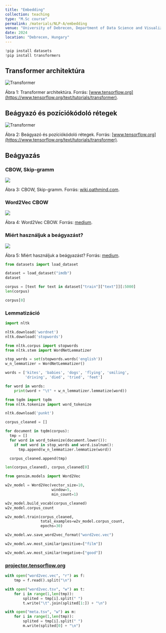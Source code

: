 ```yaml
---
title: "Embedding"
collection: teaching
type: "M.Sc course"
permalink: /materials/NLP-A/embedding
venue: "University of Debrecen, Department of Data Science and Visualization"
date: 2024
location: "Debrecen, Hungary"
---
```


```python
!pip install datasets
!pip install transformers
```

## Transformer architektúra

<img src="https://www.tensorflow.org/images/tutorials/transformer/transformer.png" alt="Transformer">

Ábra 1: Transformer architektúra. Forrás: [www.tensorflow.org](https://www.tensorflow.org/text/tutorials/transformer).

## Beágyazó és pozíciókódoló rétegek

<img src="https://www.tensorflow.org/images/tutorials/transformer/PositionalEmbedding.png" alt="Transformer">

Ábra 2: Beágyazó és pozíciókódoló rétegek. Forrás: [www.tensorflow.org](https://www.tensorflow.org/text/tutorials/transformer).

## Beágyazás

### CBOW, Skip-gramm

<img src="https://wiki.pathmind.com/images/wiki/word2vec_diagrams.png">

Ábra 3: CBOW, Skip-gramm. Forrás: [wiki.pathmind.com](https://wiki.pathmind.com/images/wiki/word2vec_diagrams.png).

### Word2Vec CBOW

<img src="https://miro.medium.com/v2/resize:fit:1400/0*3DFDpaXoglalyB4c.png">

Ábra 4: Word2Vec CBOW. Forrás: [medium](https://miro.medium.com/v2/resize:fit:1400/0*3DFDpaXoglalyB4c.png).

### Miért használjuk a beágyazást?

<img src="https://miro.medium.com/v2/resize:fit:2000/1*SYiW1MUZul1NvL1kc1RxwQ.png">

Ábra 5: Miért használjuk a beágyazást? Forrás: [medium](https://miro.medium.com/v2/resize:fit:2000/1*SYiW1MUZul1NvL1kc1RxwQ.png).

```python
from datasets import load_dataset

dataset = load_dataset("imdb")
dataset
```

```python
corpus = [text for text in dataset["train"]["text"]][:5000]
len(corpus)
```

```python
corpus[0]
```

### Lemmatizáció

```python
import nltk

nltk.download('wordnet')
nltk.download('stopwords')
```

```python
from nltk.corpus import stopwords
from nltk.stem import WordNetLemmatizer

stop_words = set(stopwords.words('english'))
w_n_lemmatizer = WordNetLemmatizer()

words = ['kites', 'babies', 'dogs', 'flying', 'smiling',
         'driving', 'died', 'tried', 'feet']

for word in words:
    print(word + "\t" + w_n_lemmatizer.lemmatize(word))
```

```python
from tqdm import tqdm
from nltk.tokenize import word_tokenize

nltk.download('punkt')

corpus_cleaned = []

for document in tqdm(corpus):
  tmp = []
  for word in word_tokenize(document.lower()):
    if not word in stop_words and word.isalnum():
      tmp.append(w_n_lemmatizer.lemmatize(word))

  corpus_cleaned.append(tmp)
```

```python
len(corpus_cleaned), corpus_cleaned[0]
```

```python
from gensim.models import Word2Vec

w2v_model = Word2Vec(vector_size=10,
                     window=5,
                     min_count=1)
```

```python
w2v_model.build_vocab(corpus_cleaned)
w2v_model.corpus_count
```

```python
w2v_model.train(corpus_cleaned,
                total_examples=w2v_model.corpus_count,
                epochs=30)
```

```python
w2v_model.wv.save_word2vec_format("word2vec.vec")
```

```python
w2v_model.wv.most_similar(positive=["film"])
```

```python
w2v_model.wv.most_similar(negative=["good"])
```

### [projector.tensorflow.org](https://projector.tensorflow.org/)

```python
with open("word2vec.vec", "r") as f:
    tmp = f.read().split("\n")

with open("word2vec.tsv", "w") as t:
    for i in range(1,len(tmp)):
        splited = tmp[i].split(" ")
        t.write("\t".join(splited[1:]) + "\n")

with open("meta.tsv", "w") as m:
    for i in range(1,len(tmp)):
        splited = tmp[i].split(" ")
        m.write(splited[0] + "\n")
```